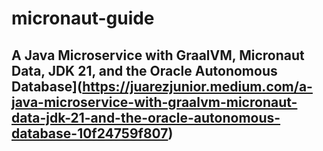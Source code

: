 # micronaut-guide

## A Java Microservice with GraalVM, Micronaut Data, JDK 21, and the Oracle Autonomous Database](https://juarezjunior.medium.com/a-java-microservice-with-graalvm-micronaut-data-jdk-21-and-the-oracle-autonomous-database-10f24759f807)
